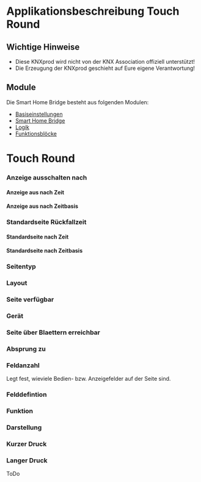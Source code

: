<!-- SPDX-License-Identifier: AGPL-3.0-only -->
<!-- Copyright (C) 2025 Andreas   Michael Geramb -->

# Applikationsbeschreibung Touch Round

## Wichtige Hinweise

* Diese KNXprod wird nicht von der KNX Association offiziell unterstützt!
* Die Erzeugung der KNXprod geschieht auf Eure eigene Verantwortung!

## Module

Die Smart Home Bridge besteht aus folgenden Modulen:

- [Basiseinstellungen](https://github.com/OpenKNX/OGM-Common/blob/v1/doc/Applikationsbeschreibung-Common.md)
- [Smart Home Bridge](https://github.com/OpenKNX/OFM-SmartHomeBridge/tree/v1/doc/Applikationsbeschreibung-SmartHomeBridge.md)
- [Logik](https://github.com/OpenKNX/OFM-LogicModule/blob/v1/doc/Applikationsbeschreibung-Logik.md)
- [Funktionsblöcke](https://github.com/OpenKNX/OFM-FunctionBlocks/blob/v1/doc/Applikationsbeschreibung-FunctionBlocks.md)

<!-- DOC -->
# Touch Round

<!-- DOC -->
### Anzeige ausschalten nach

<!-- DOC -->
#### Anzeige aus nach Zeit

<!-- DOC -->
#### Anzeige aus nach Zeitbasis

<!-- DOC -->
### Standardseite Rückfallzeit 

<!-- DOC -->
#### Standardseite nach Zeit 

<!-- DOC -->
#### Standardseite nach Zeitbasis 

<!-- DOC -->
### Seitentyp

<!-- DOC -->
### Layout

<!-- DOC -->
### Seite verfügbar

<!-- DOC -->
### Gerät

<!-- DOC -->
### Seite über Blaettern erreichbar

<!-- DOC -->
### Absprung zu

<!-- DOC -->
### Feldanzahl

Legt fest, wieviele Bedien- bzw. Anzeigefelder auf der Seite sind.

<!-- DOC -->
### Felddefintion

<!-- DOC -->
### Funktion

<!-- DOC -->
### Darstellung

<!-- DOC -->
### Kurzer Druck

<!-- DOC -->
### Langer Druck


ToDo